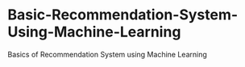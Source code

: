# Basic-Recommendation-System-Using-Machine-Learning
 Basics of Recommendation System using Machine Learning
